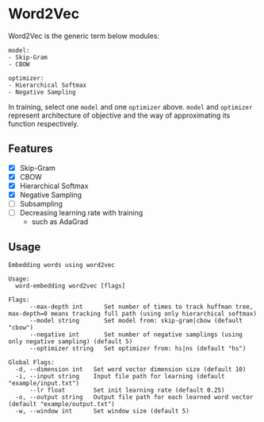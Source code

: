 # Word2Vec

Word2Vec is the generic term below modules:

```
model:
- Skip-Gram
- CBOW

optimizer:
- Hierarchical Softmax
- Negative Sampling
```

In training, select one `model` and one `optimizer` above. `model` and `optimizer` represent architecture of objective and the way of approximating its function respectively.

## Features

- [x] Skip-Gram
- [x] CBOW
- [x] Hierarchical Softmax
- [x] Negative Sampling
- [ ] Subsampling
- [ ] Decreasing learning rate with training
  - such as AdaGrad

## Usage

```
Embedding words using word2vec

Usage:
  word-embedding word2vec [flags]

Flags:
      --max-depth int      Set number of times to track huffman tree, max-depth=0 means tracking full path (using only hierarchical softmax)
      --model string       Set model from: skip-gram|cbow (default "cbow")
      --negative int       Set number of negative samplings (using only negative sampling) (default 5)
      --optimizer string   Set optimizer from: hs|ns (default "hs")

Global Flags:
  -d, --dimension int   Set word vector dimension size (default 10)
  -i, --input string    Input file path for learning (default "example/input.txt")
      --lr float        Set init learning rate (default 0.25)
  -o, --output string   Output file path for each learned word vector (default "example/output.txt")
  -w, --window int      Set window size (default 5)
```
